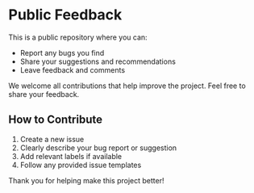 # Public Feedback

This is a public repository where you can:
- Report any bugs you find
- Share your suggestions and recommendations
- Leave feedback and comments

We welcome all contributions that help improve the project. Feel free to share your feedback.

## How to Contribute

1. Create a new issue
2. Clearly describe your bug report or suggestion
3. Add relevant labels if available
4. Follow any provided issue templates

Thank you for helping make this project better!
